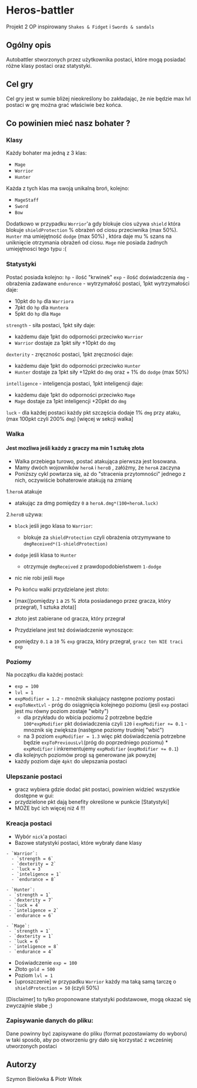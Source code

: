 # Heros-battler
Projekt 2 OP inspirowany `Shakes & Fidget` i `Swords & sandals`

## Ogólny opis
Autobattler stworzonych przez użytkownika postaci, które mogą posiadać różne klasy postaci oraz statystyki.

## Cel gry 
Cel gry jest w sumie bliżej nieokreślony bo zakładając, że nie będzie max lvl postaci w grę można grać właściwie bez końca.

## Co powinien mieć nasz bohater ?

### Klasy
Każdy bohater ma jedną z 3 klas:
- `Mage`
- `Worrior`
- `Hunter`

Każda z tych klas ma swoją unikalną broń, kolejno:
- `MageStaff`
- `Sword`
- `Bow`
 
Dodatkowo w przypadku `Worrior`'a gdy blokuje cios używa `shield` która blokuje `shieldProtection` % obrażeń od ciosu przeciwnika (max 50%).
`Hunter` ma umiejętność `dodge`  (max 50%) , która daje mu % szans na uniknięcie otrzymania obrażeń od ciosu.
`Mage` nie posiada żadnych umiejętnosci tego typu :(

### Statystyki

Postać posiada kolejno:
`hp` - ilość "krwinek"
`exp` - ilość doświadczenia
`dmg` - obrażenia zadawane
`endurence` - wytrzymałość postaci, 1pkt wytrzymałości daje:
  - 10pkt do `hp` dla `Warriora`
  - 7pkt do `hp` dla `Huntera`
  - 5pkt do `hp` dla `Mage`
 
 `strength` - siła postaci, 1pkt siły daje:
 - każdemu daje 1pkt do odporności przeciwko `Warrior`
 - `Warrior` dostaje za 1pkt siły +10pkt do `dmg`
 
 `dexterity` - zręcznośc postaci, 1pkt zręczności daje:
 - każdemu daje 1pkt do odporności przeciwko `Hunter`
 - `Hunter` dostaje za 1pkt siły +12pkt do `dmg` oraz + 1% do `dodge` (max 50%)
 
 `intelligence` - inteligencja postaci, 1pkt inteligencji daje:
  - każdemu daje 1pkt do odporności przeciwko `Mage`
 - `Mage` dostaje za 1pkt inteligencji +20pkt do `dmg`
 
 `luck` - dla każdej postaci każdy pkt szczęścia dodaje 1% `dmg` przy ataku, (max 100pkt czyli 200% `dmg`) [więcej w sekcji walka]
 
 ### Walka
 #### Jest mozliwa jeśli każdy z graczy ma min 1 sztukę złota
 - Walka przebiega turowo, postać atakująca pierwsza jest losowana.
 - Mamy dwóch wojowników `heroA` i `heroB` , załóżmy, że `heroA` zaczyna
 - Poniższy cykl powtarza się, aż do "stracenia przytomności" jednego z nich, oczywiście bohaterowie atakują na zmianę
 
  1.`heroA` atakuje 
   - atakując za dmg pomiędzy `0` a `heroA.dmg*(100+heroA.luck)` 
   
  2.`heroB` używa:
   - `block` jeśli jego klasa to `Warrior`:
     - blokuje za `shieldProtection` czyli obrażenia otrzymywane to `dmgReceived*(1-shieldProtection)`
   - `dodge` jeśli klasa to `Hunter`
     - otrzymuje `dmgReceived` z prawdopodobieństwem `1-dodge`
   -  nic nie robi jeśli `Mage`
  
  - Po końcu walki przydzielane jest złoto:
   - [max((pomiędzy `1` a `25` % złota posiadanego przez gracza, który przegrał), 1 sztuka złota)]
   - złoto jest zabierane od gracza, który przegrał
  
  - Przydzielane jest też doświadczenie wynoszące:
   - pomiędzy `0.1` a `10` % `exp` gracza, który przegrał, `gracz ten NIE traci exp`
  
  ### Poziomy
  Na początku dla każdej postaci:
  - `exp = 100` 
  - `lvl = 1` 
  - `expModifier = 1.2` - mnożnik skalujacy następne poziomy postaci
  - `expToNextLvl` - próg do osiągnięcia kolejnego poziomu (jesli `exp` postaci jest mu równy poziom zostaje "wbity")
    - dla przykładu do wbicia poziomu 2 potrzebne będzie `100*expModifier` pkt doświadczenia czyli `120` i `expModifier += 0.1` - mnoznik się zwiększa (następne poziomy trudniej "wbić")
    - na 3 poziom `expModifier = 1.3` więc pkt doświadczenia potrzebne będzie `expToPreviousLvl`(próg do poprzedniego poziomu) * `expModifier` i inkrementujemy `expModifier` (`expModifier += 0.1`)
  - dla kolejnych poziomów progi są generowane jak powyżej
  - każdy poziom daje `4pkt` do ulepszania postaci
  
  ### Ulepszanie postaci
  - gracz wybiera gdzie dodać pkt postaci, powinien widzieć wszystkie dostępne w gui:
   - przydzielone pkt dają benefity określone w punkcie [Statystyki]
   - MOŻE być ich więcej niż 4 !!!
  
  ### Kreacja postaci
   - Wybór `nick`'a postaci
   - Bazowe statystyki postaci, które wybrały dane klasy
   
    - `Warrior`:
      - `strength = 6`
      - `dexterity = 2`
      - `luck = 3`
      - `inteligence = 1`
      - `endurance = 8`
     
    - `Hunter`:
     - `strength = 1`
     - `dexterity = 7`
     - `luck = 4`
     - `inteligence = 2`
     - `endurance = 6`
    
    - `Mage`:
     - `strength = 1`
     - `dexterity = 1`
     - `luck = 6`
     - `inteligence = 8`
     - `endurance = 4`
   
   - Doświadczenie `exp = 100`
   - Złoto `gold = 500`
   - Poziom `lvl = 1`
   - [uproszczenie] w przypadku `Warrior` każdy ma taką samą tarczę o `shieldProtection = 50` (czyli 50%)
   
   [Disclaimer] to tylko proponowane statystyki podstawowe, mogą okazać się zwyczajnie słabe ;)
   
   ### Zapisywanie danych do pliku:
   Dane powinny być zapisywane do pliku (format pozostawiamy do wyboru) w taki sposób, aby po otworzeniu gry dało się korzystać z wcześniej utworzonych postaci
   
 Autorzy
 -------
 Szymon Bielówka & Piotr Witek
 
 
 
 
